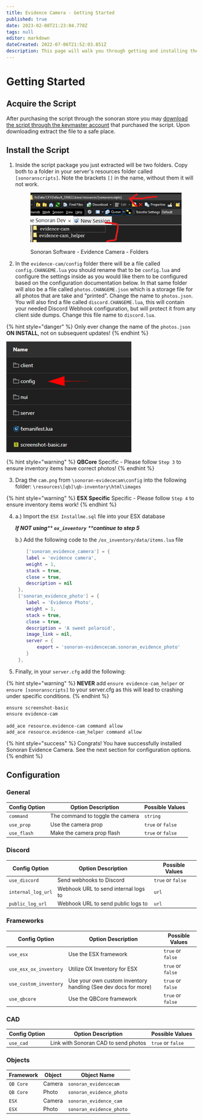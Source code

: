 ```yaml
---
title: Evidence Camera - Getting Started
published: true
date: 2023-02-08T21:23:04.778Z
tags: null
editor: markdown
dateCreated: 2022-07-06T21:52:03.851Z
description: This page will walk you through getting and installing the script.
---
```


# Getting Started

## Acquire the Script

After purchasing the script through the sonoran store you may [download the script through the keymaster account](../../tebex-assets/) that purchased the script. Upon downloading extract the file to a safe place.

## Install the Script

1.  Inside the script package you just extracted will be two folders. Copy both to a folder in your server's resources folder called `[sonoranscripts]`. Note the brackets `[]` in the name, without them it will not work.&#x20;

    <figure><img src="../../evidence-camera/directory-example_(1).png" alt=""><figcaption><p>Sonoran Software - Evidence Camera - Folders</p></figcaption></figure>
2. In the `evidence-cam/config` folder there will be a file called `config.CHANGEME.lua` you should rename that to be `config.lua` and configure the settings inside as you would like them to be configured based on the configuration documentation below. In that same folder will also be a file called `photos.CHANGEME.json` which is a storage file for all photos that are take and "printed". Change the name to `photos.json`. You will also find a file called `discord.CHANGEME.lua`, this will contain your needed Discord Webhook configuration, but will protect it from any client side dumps. Change this file name to `discord.lua`.

{% hint style="danger" %}
Only ever change the name of the `photos.json` **ON INSTALL**, not on subsequent updates!
{% endhint %}

![Sonoran Software - Evidence Camera - Config folder](../../evidence-camera/config-folder.png)

{% hint style="warning" %}
**QBCore** Specific - Please follow `Step 3` to ensure inventory items have correct photos!
{% endhint %}

3. Drag the `cam.png` from `\sonoran-evidececam\config` into the following folder: `\resources\[qb]\qb-inventory\html\images`

{% hint style="warning" %}
**ESX Specific** Specific - Please follow `Step 4` to ensure inventory items work!
{% endhint %}

4.  a.) Import the `ESX Installme.sql` file into your ESX database

    _**If NOT using**** ****`ox_inventory`**** ****continue to step 5**_

    b.) Add the following code to the `/ox_inventory/data/items.lua` file

    ```lua
    	['sonoran_evidence_camera'] = {
     	label = 'evidence camera',
     	weight = 1,
     	stack = true,
     	close = true,
     	description = nil
     },
     ['sonoran_evidence_photo'] = {
     	label = 'Evidence Photo',
     	weight = 1,
     	stack = true,
     	close = true,
     	description = 'A sweet polaroid',
     	image_link = nil,
     	server = {
     		export = 'sonoran-evidencecam.sonoran_evidence_photo'
     	}
     },
    ```
5. Finally, in your `server.cfg` add the following:

{% hint style="warning" %}
**NEVER** add `ensure evidence-cam_helper` or `ensure [sonoranscripts]` to your server.cfg as this will lead to crashing under specific conditions.
{% endhint %}

```
ensure screenshot-basic
ensure evidence-cam

add_ace resource.evidence-cam command allow
add_ace resource.evidence-cam_helper command allow
```

{% hint style="success" %}
Congrats! You have successfully installed Sonoran Evidence Camera. See the next section for configuration options.
{% endhint %}

## Configuration

### General

| Config Option | Option Description               | Possible Values   |
| ------------- | -------------------------------- | ----------------- |
| `command`     | The command to toggle the camera | `string`          |
| `use_prop`    | Use the camera prop              | `true` or `false` |
| `use_flash`   | Make the camera prop flash       | `true` or `false` |

### Discord

| Config Option      | Option Description                   | Possible Values   |
| ------------------ | ------------------------------------ | ----------------- |
| `use_discord`      | Send webhooks to Discord             | `true` or `false` |
| `internal_log_url` | Webhook URL to send internal logs to | `url`             |
| `public_log_url`   | Webhook URL to send public logs to   | `url`             |

### Frameworks

| Config Option          | Option Description                                             | Possible Values   |
| ---------------------- | -------------------------------------------------------------- | ----------------- |
| `use_esx`              | Use the ESX framework                                          | `true` or `false` |
| `use_esx_ox_inventory` | Utilize OX Inventory for ESX                                   | `true` or `false` |
| `use_custom_inventory` | Use your own custom inventory handling (See dev docs for more) | `true` or `false` |
| `use_qbcore`           | Use the QBCore framework                                       | `true` or `false` |

### CAD

| Config Option | Option Description                   | Possible Values   |
| ------------- | ------------------------------------ | ----------------- |
| `use_cad`     | Link with Sonoran CAD to send photos | `true` or `false` |

### Objects

| Framework | Object | Object Name              |
| --------- | ------ | ------------------------ |
| `QB Core` | Camera | `sonoran_evidencecam`    |
| `QB Core` | Photo  | `sonoran_evidence_photo` |
| `ESX`     | Camera | `sonoran_evidence_cam`   |
| `ESX`     | Photo  | `sonoran_evidence_photo` |

